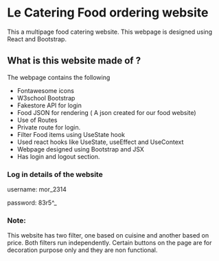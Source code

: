 
# Le Catering Food ordering website

This a multipage food catering website. This webpage is designed using React and Bootstrap.

## What is this website made of ?

The webpage contains the following

* Fontawesome icons
* W3school Bootstrap
* Fakestore API for login
* Food JSON for rendering ( A json created for our food website)
* Use of Routes
* Private route for login.
* Filter Food items using UseState hook
* Used react hooks like UseState, useEffect and UseContext
* Webpage designed using Bootstrap and JSX
*  Has login and logout section.

### Log in details of the website

 username: mor_2314

 password: 83r5^_

 ### Note: 
 This website has two filter, one based on cuisine and another based on price. Both filters run independently. 
Certain buttons on the page are for decoration purpose only and they are non functional.